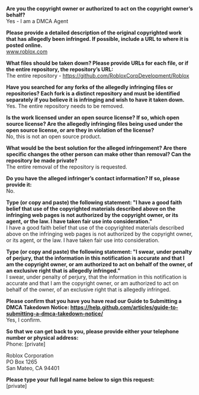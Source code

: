**Are you the copyright owner or authorized to act on the copyright owner’s behalf?**   
Yes - I am a DMCA Agent

**Please provide a detailed description of the original copyrighted work that has allegedly been infringed. If possible, include a URL to where it is posted online.**   
www.roblox.com

**What files should be taken down? Please provide URLs for each file, or if the entire repository, the repository’s URL:**   
The entire repository - https://github.com/RobloxCorpDevelopment/Roblox

**Have you searched for any forks of the allegedly infringing files or repositories? Each fork is a distinct repository and must be identified separately if you believe it is infringing and wish to have it taken down.**   
Yes. The entire repository needs to be removed.

**Is the work licensed under an open source license? If so, which open source license? Are the allegedly infringing files being used under the open source license, or are they in violation of the license?**   
No, this is not an open source product.

**What would be the best solution for the alleged infringement? Are there specific changes the other person can make other than removal? Can the repository be made private?**   
The entire removal of the repository is requested.

**Do you have the alleged infringer’s contact information? If so, please provide it:**   
No.

**Type (or copy and paste) the following statement: "I have a good faith belief that use of the copyrighted materials described above on the infringing web pages is not authorized by the copyright owner, or its agent, or the law. I have taken fair use into consideration."**   
I have a good faith belief that use of the copyrighted materials described above on the infringing web pages is not authorized by the copyright owner, or its agent, or the law. I have taken fair use into consideration.

**Type (or copy and paste) the following statement: "I swear, under penalty of perjury, that the information in this notification is accurate and that I am the copyright owner, or am authorized to act on behalf of the owner, of an exclusive right that is allegedly infringed."**   
I swear, under penalty of perjury, that the information in this notification is accurate and that I am the copyright owner, or am authorized to act on behalf of the owner, of an exclusive right that is allegedly infringed.

**Please confirm that you have you have read our Guide to Submitting a DMCA Takedown Notice: https://help.github.com/articles/guide-to-submitting-a-dmca-takedown-notice/**   
Yes, I confirm.

**So that we can get back to you, please provide either your telephone number or physical address:**   
Phone: [private]

Roblox Corporation   
PO Box 1265   
San Mateo, CA 94401

**Please type your full legal name below to sign this request:**   
[private]
